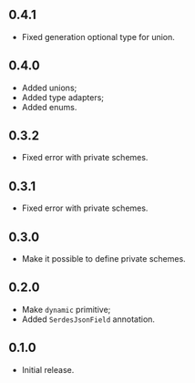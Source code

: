 ## 0.4.1

* Fixed generation optional type for union.

## 0.4.0

* Added unions;
* Added type adapters;
* Added enums.

## 0.3.2

* Fixed error with private schemes.

## 0.3.1

* Fixed error with private schemes.

## 0.3.0

* Make it possible to define private schemes.

## 0.2.0

* Make `dynamic` primitive;
* Added `SerdesJsonField` annotation.

## 0.1.0

* Initial release.
